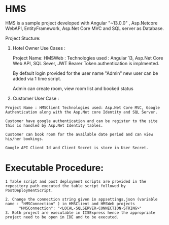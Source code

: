 # HMS
HMS is a sample project developed with Angular "~13.0.0" , Asp.Netcore WebAPI, EntityFramework, Asp.Net Core MVC and SQL server as Database.

Project Stucture:

1. Hotel Owner Use Cases :

    Project Name: HMSWeb : Technologies used : Angular 13, Asp.Net Core Web API, SQL Sever, JWT Bearer Token authentication is implmented.
  
    By default login provided for the user name "Admin" new user can be added via 1 time script.
  
    Admin can create room, view room list and booked status
  
  
  2. Customer User Case : 
  
    Project Name : HMSClient Technologies used: Asp.Net Core MVC, Google Authentication along with the Asp.Net core Identity and SQL Server.
    
    Customer have google authentication and can be register to the site this is handled by Asp.Net Identity tables.
    
    Customer can book room for the available date period and can view his/her bookings.
    
    Google API Client Id and Client Secret is store in User Secret.
    
    
   #  Executable Procedure:
    
    1 Table script and post deployment scripts are provided in the repository path executed the table script followed by PostDeploymentScript.
    
    2. Change the connection string given in appsettings.json (variable name : "HMSConnection" ) in HMSClient and HMSWeb projects
          "HMSConnection": "<LOCAL-SQLSERVER-CONNECTION-STRING>"
    3. Both project are executable in IISExpress hence the appropriate project need to be open in IDE and to be executed.
    
    
